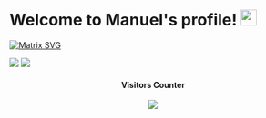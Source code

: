 <h1 align="left">
  Welcome to Manuel's profile!
  <img src="https://media.giphy.com/media/hvRJCLFzcasrR4ia7z/giphy.gif" width="28">
</h1>

[![Matrix SVG](https://raw.githubusercontent.com/rodrigograca31/rodrigograca31/master/matrix.svg)](https://www.youtube.com/watch?v=SDkAGkd4NLc)



<!--
**LiniManuel/LiniManuel** is a ✨ _special_ ✨ repository because its `README.md` (this file) appears on your GitHub profile.

Here are some ideas to get you started:

- 🔭 I’m currently working on ...
- 🌱 I’m currently learning ...
- 👯 I’m looking to collaborate on ...
- 🤔 I’m looking for help with ...
- 💬 Ask me about ...
- 📫 How to reach me: ...
- 😄 Pronouns: ...
- ⚡ Fun fact: ...
-->

<img src="https://github-readme-stats.vercel.app/api?username=LiniManuel&show_icons=true&theme=dark"/>

<img src="https://github-readme-stats.vercel.app/api/top-langs/?username=LiniManuel&layout=compact&langs_count=6&theme=dark"/>

<br>
<h4 align="center">Visitors Counter</h4>
<p align="center"> 
  <img src="https://profile-counter.glitch.me/LiniManuel/count.svg" />
</p>
